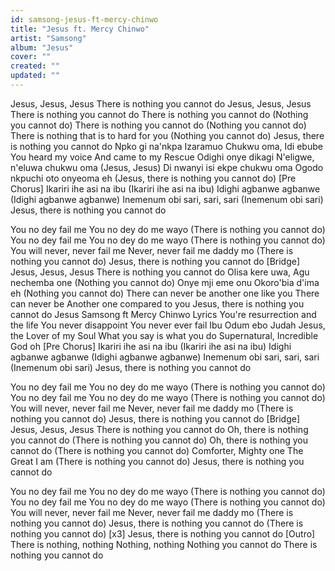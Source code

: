 ```yaml
---
id: samsong-jesus-ft-mercy-chinwo
title: "Jesus ft. Mercy Chinwo"
artist: "Samsong"
album: "Jesus"
cover: ""
created: ""
updated: ""
---
```


Jesus, Jesus, Jesus
There is nothing you cannot do
Jesus, Jesus, Jesus
There is nothing you cannot do
There is nothing you cannot do
(Nothing you cannot do)
There is nothing you cannot do
(Nothing you cannot do)
There is nothing that is to hard for you
(Nothing you cannot do)
Jesus, there is nothing you cannot do
Npko gi na'nkpa Izaramuo
Chukwu oma, Idi ebube
You heard my voice
And came to my Rescue
Odighi onye dikagi
N'eligwe, n'eluwa chukwu oma
(Jesus, Jesus)
Di nwanyi isi ekpe chukwu oma
Ogodo nkpuchi oto onyeoma eh
(Jesus, there is nothing you cannot do)
[Pre  Chorus]
Ikariri ihe asi na ibu
(Ikariri ihe asi na ibu)
Idighi agbanwe agbanwe
(Idighi agbanwe agbanwe)
Inemenum obi sari, sari, sari
(Inemenum obi sari)
Jesus, there is nothing you cannot do

You no dey fail me
You no dey do me wayo
(There is nothing you cannot do)
You no dey fail me
You no dey do me wayo
(There is nothing you cannot do)
You will never, never fail me
Never, never fail me daddy mo
(There is nothing you cannot do)
Jesus, there is nothing you cannot do
[Bridge]
Jesus, Jesus, Jesus
There is nothing you cannot do
Olisa kere uwa, Agu nechemba one
(Nothing you cannot do)
Onye mji eme onu
Okoro'bia d'ima eh
(Nothing you cannot do)
There can never be another one like you
There can never be
Another one compared to you
Jesus, there is nothing you cannot do
Jesus  Samsong ft Mercy Chinwo Lyrics
You're resurrection and the life
You never disappoint
You never ever fail
Ibu Odum ebo Judah
Jesus, the Lover of my Soul
What you say is what you do
Supernatural, Incredible God oh
[Pre  Chorus]
Ikariri ihe asi na ibu
(Ikariri ihe asi na ibu)
Idighi agbanwe agbanwe
(Idighi agbanwe agbanwe)
Inemenum obi sari, sari, sari
(Inemenum obi sari)
Jesus, there is nothing you cannot do

You no dey fail me
You no dey do me wayo
(There is nothing you cannot do)
You no dey fail me
You no dey do me wayo
(There is nothing you cannot do)
You will never, never fail me
Never, never fail me daddy mo
(There is nothing you cannot do)
Jesus, there is nothing you cannot do
[Bridge]
Jesus, Jesus, Jesus
There is nothing you cannot do
Oh, there is nothing you cannot do
(There is nothing you cannot do)
Oh, there is nothing you cannot do
(There is nothing you cannot do)
Comforter, Mighty one
The Great I am
(There is nothing you cannot do)
Jesus, there is nothing you cannot do

You no dey fail me
You no dey do me wayo
(There is nothing you cannot do)
You no dey fail me
You no dey do me wayo
(There is nothing you cannot do)
You will never, never fail me
Never, never fail me daddy mo
(There is nothing you cannot do)
Jesus, there is nothing you cannot do
(There is nothing you cannot do) [x3]
Jesus, there is nothing you cannot do
[Outro]
There is nothing, nothing
Nothing, nothing
Nothing you cannot do
There is nothing you cannot do